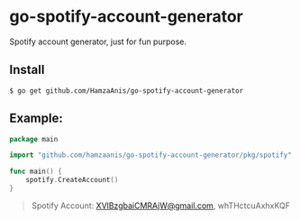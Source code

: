 # go-spotify-account-generator
Spotify account generator, just for fun purpose.

## Install
```
$ go get github.com/HamzaAnis/go-spotify-account-generator
```

## Example: 

```go
package main

import "github.com/hamzaanis/go-spotify-account-generator/pkg/spotify"

func main() {
	spotify.CreateAccount()
}

```

>Spotify Account: XVlBzgbaiCMRAjW@gmail.com, whTHctcuAxhxKQF